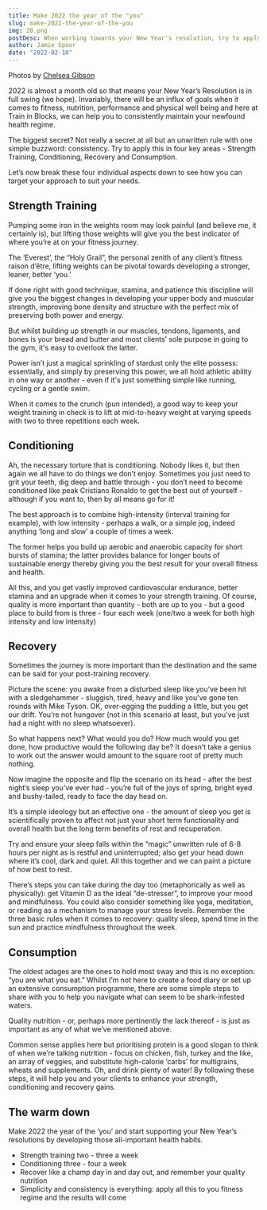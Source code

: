 ```yaml
---
title: Make 2022 the year of the "you"
slug: make-2022-the-year-of-the-you
img: 20.png
postDesc: When working towards your New Year's resolution, try to apply consistency in four key areas - Strength Training, Conditioning, Recovery and Consumption.
author: Jamie Spoor
date: "2022-02-10"
---
```


Photos by [Chelsea Gibson](https://blossomtreephoto.co.uk)

2022 is almost a month old so that means your New Year’s Resolution is in full swing (we hope). Invariably, there will be an influx of goals when it comes to fitness, nutrition, performance and physical well being and here at Train in Blocks, we can help you to consistently maintain your newfound health regime.

The biggest secret? Not really a secret at all but an unwritten rule with one simple buzzword: consistency. Try to apply this in four key areas - Strength Training, Conditioning, Recovery and Consumption.

Let’s now break these four individual aspects down to see how you can target your approach to suit your needs.

## Strength Training

Pumping some iron in the weights room may look painful (and believe me, it certainly is), but lifting those weights will give you the best indicator of where you’re at on your fitness journey.

The ‘Everest’, the “Holy Grail”, the personal zenith of any client’s fitness raison d’être, lifting weights can be pivotal towards developing a stronger, leaner, better ‘you.’

If done right with good technique, stamina, and patience this discipline will give you the biggest changes in developing your upper body and muscular strength, improving bone density and structure with the perfect mix of preserving both power and energy.

But whilst building up strength in our muscles, tendons, ligaments, and bones is your bread and butter and most clients’ sole purpose in going to the gym, it's easy to overlook the latter.

Power isn’t just a magical sprinkling of stardust only the elite possess: essentially, and simply by preserving this power, we all hold athletic ability in one way or another - even if it's just something simple like running, cycling or a gentle swim.

When it comes to the crunch (pun intended), a good way to keep your weight training in check is to lift at mid-to-heavy weight at varying speeds with two to three repetitions each week.

## Conditioning

Ah, the necessary torture that is conditioning. Nobody likes it, but then again we all have to do things we don’t enjoy. Sometimes you just need to grit your teeth, dig deep and battle through - you don’t need to become conditioned like peak Cristiano Ronaldo to get the best out of yourself - although if you want to, then by all means go for it!

The best approach is to combine high-intensity (interval training for example), with low intensity - perhaps a walk, or a simple jog, indeed anything ‘long and slow’ a couple of times a week.

The former helps you build up aerobic and anaerobic capacity for short bursts of stamina; the latter provides balance for longer bouts of sustainable energy thereby giving you the best result for your overall fitness and health.

All this, and you get vastly improved cardiovascular endurance, better stamina and an upgrade when it comes to your strength training. Of course, quality is more important than quantity - both are up to you - but a good place to build from is three - four each week (one/two a week for both high intensity and low intensity)

## Recovery

Sometimes the journey is more important than the destination and the same can be said for your post-training recovery.

Picture the scene: you awake from a disturbed sleep like you’ve been hit with a sledgehammer - sluggish, tired, heavy and like you’ve gone ten rounds with Mike Tyson. OK, over-egging the pudding a little, but you get our drift. You’re not hungover (not in this scenario at least, but you’ve just had a night with no sleep whatsoever).

So what happens next? What would you do? How much would you get done, how productive would the following day be? It doesn’t take a genius to work out the answer would amount to the square root of pretty much nothing.

Now imagine the opposite and flip the scenario on its head - after the best night’s sleep you’ve ever had - you’re full of the joys of spring, bright eyed and bushy-tailed, ready to face the day head on.

It’s a simple ideology but an effective one - the amount of sleep you get is scientifically proven to affect not just your short term functionality and overall health but the long term benefits of rest and recuperation.

Try and ensure your sleep falls within the “magic” unwritten rule of 6-8 hours per night as is restful and uninterrupted; also get your head down where it’s cool, dark and quiet. All this together and we can paint a picture of how best to rest.

There’s steps you can take during the day too (metaphorically as well as physically): get Vitamin D as the ideal “de-stresser”, to improve your mood and mindfulness. You could also consider something like yoga, meditation, or reading as a mechanism to manage your stress levels. Remember the three basic rules when it comes to recovery: quality sleep, spend time in the sun and practice mindfulness throughout the week.

## Consumption

The oldest adages are the ones to hold most sway and this is no exception: “you are what you eat.” Whilst I’m not here to create a food diary or set up an extensive consumption programme, there are some simple steps to share with you to help you navigate what can seem to be shark-infested waters.

Quality nutrition - or, perhaps more pertinently the lack thereof - is just as important as any of what we’ve mentioned above.

Common sense applies here but prioritising protein is a good slogan to think of when we’re talking nutrition - focus on chicken, fish, turkey and the like, an array of veggies, and substitute high-calorie ‘carbs’ for multigrains, wheats and supplements. Oh, and drink plenty of water! By following these steps, it will help you and your clients to enhance your strength, conditioning and recovery gains.

## The warm down

Make 2022 the year of the ‘you’ and start supporting your New Year’s resolutions by developing those all-important health habits.

- Strength training two - three a week
- Conditioning three - four a week
- Recover like a champ day in and day out, and remember your quality nutrition
- Simplicity and consistency is everything: apply all this to you fitness regime and the results will come
